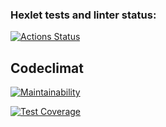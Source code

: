 ### Hexlet tests and linter status:
[![Actions Status](https://github.com/grozwalker/python-project-lvl1/actions/workflows/hexlet-check.yml/badge.svg)](https://github.com/grozwalker/python-project-lvl1/actions)

## Codeclimat
[![Maintainability](https://api.codeclimate.com/v1/badges/4a27122c9050f32f2596/maintainability)](https://codeclimate.com/github/grozwalker/python-project-lvl1/maintainability)

[![Test Coverage](https://api.codeclimate.com/v1/badges/4a27122c9050f32f2596/test_coverage)](https://codeclimate.com/github/grozwalker/python-project-lvl1/test_coverage)
